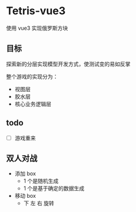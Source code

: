 # Tetris-vue3

使用 vue3 实现俄罗斯方块

## 目标

探索新的分层实现模型开发方式，使测试变的易如反掌

整个游戏的实现分为：

- 视图层
- 胶水层
- 核心业务逻辑层

## todo
- [ ] 游戏重来

## 双人对战

- 添加 box
  - 1 个是随机生成
  - 1 个是基于确定的数据生成
- 移动 box
  - 下 左 右 旋转
